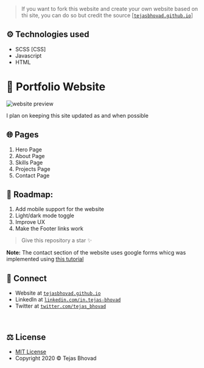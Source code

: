 > If you want to fork this website and create your own website based on thi site, you can do so but credit the source [[`tejasbhovad.github.io`](https://github.com/TejasBhovad/tejasbhovad.github.io)]

## ⚙️ Technologies used

- SCSS [CSS]
- Javascript
- HTML
  <br>

# 🚀 Portfolio Website

![website preview](https://i.postimg.cc/gcLKHzRs/website-pic.png)

I plan on keeping this site updated as and when possible
<br>

## 🌐 Pages

1. Hero Page
2. About Page
3. Skills Page
4. Projects Page
5. Contact Page
   <br>

## 🚧 Roadmap:

1. Add mobile support for the website
2. Light/dark mode toggle
3. Improve UX
4. Make the Footer links work

> Give this repository a star ✨

**Note:** The contact section of the website uses google forms whicg was implemented using [this tutorial](https://github.com/toperkin/staticFormEmails/blob/master/README.md)

## 🔗 Connect

- Website at [`tejasbhovad.github.io`](https://tejasbhovad.github.io)
  <br>
- LinkedIn at [`linkedin.com/in.tejas-bhovad`](https://www.linkedin.com/in/tejas-bhovad/)
  <br>
- Twitter at [`twitter.com/tejas_bhovad`](https://twitter.com/tejas_bhovad)
<br>

## ⚖️ License

- [MIT License](License.md)
- Copyright 2020 © Tejas Bhovad

